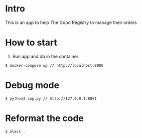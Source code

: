 # Intro
This is an app to help The Good Registry to manage their orders

# How to start
1. Run app and db in the container
```
$ docker-compose up // http://localhost:8000
```
# Debug mode
```
$ python3 app.py // http://127.0.0.1:8001
```
# Reformat the code
```
$ black . 
```
